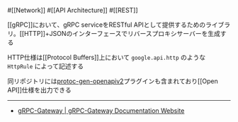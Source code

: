 #[[Network]] #[[API Architecture]] #[[REST]]

[[gRPC]]において、gRPC serviceをRESTful APIとして提供するためのライブラリ。[[HTTP]]+JSONのインターフェースでリバースプロキシサーバーを生成する

HTTP仕様は[[Protocol Buffers]]上において `google.api.http` のような `HttpRule` によって記述する

同リポジトリには[protoc-gen-openapiv2](https://github.com/grpc-ecosystem/grpc-gateway/tree/main/protoc-gen-openapiv2)プラグインも含まれており[[Open API]]仕様を出力できる

---

- [gRPC-Gateway | gRPC-Gateway Documentation Website](https://grpc-ecosystem.github.io/grpc-gateway/)